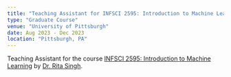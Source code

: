 ```yaml
---
title: "Teaching Assistant for INFSCI 2595: Introduction to Machine Learning"
type: "Graduate Course"
venue: "University of Pittsburgh"
date: Aug 2023 - Dec 2023
location: "Pittsburgh, PA"
---
```


Teaching Assistant for the course [INFSCI 2595: Introduction to Machine Learning](https://courses.sci.pitt.edu/courses/view/INFSCI-2595) by [Dr. Rita Singh](https://www.cylab.cmu.edu/directory/bios/singh-rita.html).


